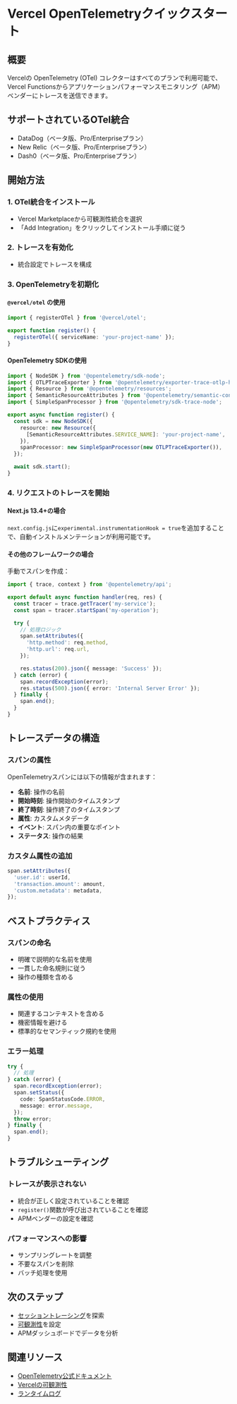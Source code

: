 # Vercel OpenTelemetryクイックスタート

## 概要

Vercelの OpenTelemetry (OTel) コレクターはすべてのプランで利用可能で、Vercel Functionsからアプリケーションパフォーマンスモニタリング（APM）ベンダーにトレースを送信できます。

## サポートされているOTel統合

- DataDog（ベータ版、Pro/Enterpriseプラン）
- New Relic（ベータ版、Pro/Enterpriseプラン）
- Dash0（ベータ版、Pro/Enterpriseプラン）

## 開始方法

### 1. OTel統合をインストール

- Vercel Marketplaceから可観測性統合を選択
- 「Add Integration」をクリックしてインストール手順に従う

### 2. トレースを有効化

- 統合設定でトレースを構成

### 3. OpenTelemetryを初期化

#### `@vercel/otel` の使用

```typescript
import { registerOTel } from '@vercel/otel';

export function register() {
  registerOTel({ serviceName: 'your-project-name' });
}
```

#### OpenTelemetry SDKの使用

```typescript
import { NodeSDK } from '@opentelemetry/sdk-node';
import { OTLPTraceExporter } from '@opentelemetry/exporter-trace-otlp-http';
import { Resource } from '@opentelemetry/resources';
import { SemanticResourceAttributes } from '@opentelemetry/semantic-conventions';
import { SimpleSpanProcessor } from '@opentelemetry/sdk-trace-node';

export async function register() {
  const sdk = new NodeSDK({
    resource: new Resource({
      [SemanticResourceAttributes.SERVICE_NAME]: 'your-project-name',
    }),
    spanProcessor: new SimpleSpanProcessor(new OTLPTraceExporter()),
  });

  await sdk.start();
}
```

### 4. リクエストのトレースを開始

#### Next.js 13.4+の場合

`next.config.js`に`experimental.instrumentationHook = true`を追加することで、自動インストルメンテーションが利用可能です。

#### その他のフレームワークの場合

手動でスパンを作成：

```typescript
import { trace, context } from '@opentelemetry/api';

export default async function handler(req, res) {
  const tracer = trace.getTracer('my-service');
  const span = tracer.startSpan('my-operation');

  try {
    // 処理ロジック
    span.setAttributes({
      'http.method': req.method,
      'http.url': req.url,
    });

    res.status(200).json({ message: 'Success' });
  } catch (error) {
    span.recordException(error);
    res.status(500).json({ error: 'Internal Server Error' });
  } finally {
    span.end();
  }
}
```

## トレースデータの構造

### スパンの属性

OpenTelemetryスパンには以下の情報が含まれます：

- **名前**: 操作の名前
- **開始時刻**: 操作開始のタイムスタンプ
- **終了時刻**: 操作終了のタイムスタンプ
- **属性**: カスタムメタデータ
- **イベント**: スパン内の重要なポイント
- **ステータス**: 操作の結果

### カスタム属性の追加

```typescript
span.setAttributes({
  'user.id': userId,
  'transaction.amount': amount,
  'custom.metadata': metadata,
});
```

## ベストプラクティス

### スパンの命名

- 明確で説明的な名前を使用
- 一貫した命名規則に従う
- 操作の種類を含める

### 属性の使用

- 関連するコンテキストを含める
- 機密情報を避ける
- 標準的なセマンティック規約を使用

### エラー処理

```typescript
try {
  // 処理
} catch (error) {
  span.recordException(error);
  span.setStatus({
    code: SpanStatusCode.ERROR,
    message: error.message,
  });
  throw error;
} finally {
  span.end();
}
```

## トラブルシューティング

### トレースが表示されない

- 統合が正しく設定されていることを確認
- `register()`関数が呼び出されていることを確認
- APMベンダーの設定を確認

### パフォーマンスへの影響

- サンプリングレートを調整
- 不要なスパンを削除
- バッチ処理を使用

## 次のステップ

- [セッショントレーシング](/docs/session-tracing)を探索
- [可観測性](/docs/observability)を設定
- APMダッシュボードでデータを分析

## 関連リソース

- [OpenTelemetry公式ドキュメント](https://opentelemetry.io/)
- [Vercelの可観測性](/docs/observability)
- [ランタイムログ](/docs/logs/runtime)
